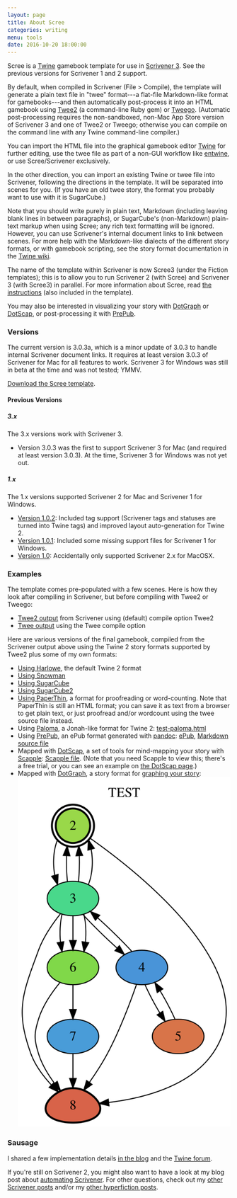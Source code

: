 ```yaml
---
layout: page
title: About Scree
categories: writing
menu: tools
date: 2016-10-20 18:00:00
---
```

Scree is a [Twine](/tools/twine.html) gamebook template for use in [Scrivener 3](http://www.literatureandlatte.com/scrivener.php).  See the previous versions for Scrivener 1 and 2 support.

By default, when compiled in Scrivener (File > Compile), the template will generate a plain text file in "twee" format---a flat-file Markdown-like format for gamebooks---and then automatically post-process it into an HTML gamebook using [Twee2](http://twee2.danq.me) (a command-line Ruby gem) or [Tweego](https://www.motoslave.net/tweego/).  (Automatic post-processing requires the non-sandboxed, non-Mac App Store version of Scrivener 3 and one of Twee2 or Tweego; otherwise you can compile on the command line with any Twine command-line compiler.)

You can import the HTML file into the graphical gamebook editor [Twine](http://twinery.org) for further editing, use the twee file as part of a non-GUI workflow like [entwine](https://github.com/klembot/grunt-entwine-quickstart), or use Scree/Scrivener exclusively.

In the other direction, you can import an existing Twine or twee file into Scrivener, following the directions in the template.  It will be separated into scenes for you.  (If you have an old twee story, the format you probably want to use with it is SugarCube.)

Note that you should write purely in plain text, Markdown (including leaving blank lines in between paragraphs), or SugarCube's (non-Markdown) plain-text markup when using Scree; any rich text formatting will be ignored.  However, you can use Scrivener's internal document links to link between scenes.  For more help with the Markdown-like dialects of the different story formats, or with gamebook scripting, see the story format documentation in the [Twine wiki](https://twinery.org/wiki/).

The name of the template within Scrivener is now Scree3 (under the Fiction templates); this is to allow you to run Scrivener 2 (with Scree) and Scrivener 3 (with Scree3) in parallel.  For more information about Scree, read [the instructions](ScreeFormat.html) (also included in the template).

You may also be interested in visualizing your story with [DotGraph](/tools/scree/dotgraph/) or [DotScap](/tools/scree/dotscap/), or post-processing it with [PrePub](/tools/scree/prepub/).

### Versions

The current version is 3.0.3a, which is a minor update of 3.0.3 to handle internal Scrivener document links.  It requires at least version 3.0.3 of Scrivener for Mac for all features to work.  Scrivener 3 for Windows was still in beta at the time and was not tested; YMMV.

[Download the Scree template](Scree.zip).

#### Previous Versions

##### 3.x

The 3.x versions work with Scrivener 3.

* Version 3.0.3 was the first to support Scrivener 3 for Mac (and required at least version 3.0.3).  At the time, Scrivener 3 for Windows was not yet out.

##### 1.x

The 1.x versions supported Scrivener 2 for Mac and Scrivener 1 for Windows.

* [Version 1.0.2](/tools/scree/1.0.2/): Included tag support (Scrivener tags and statuses are turned into Twine tags) and improved layout auto-generation for Twine 2.
* [Version 1.0.1](/tools/scree/1.0.1/): Included some missing support files for Scrivener 1 for Windows.
* [Version 1.0](/tools/scree/1.0/): Accidentally only supported Scrivener 2.x for MacOSX.

### Examples

The template comes pre-populated with a few scenes.  Here is how they look after compiling in Scrivener, but before compiling with Twee2 or Tweego:

* [Twee2 output](test-twee2.tw) from Scrivener using (default) compile option Twee2
* [Twee output](test-twee.tw) using the Twee compile option

Here are various versions of the final gamebook, compiled from the Scrivener output above using the Twine 2 story formats supported by Twee2 plus some of my own formats:

* [Using Harlowe](test.html), the default Twine 2 format
* [Using Snowman](test-snowman.html)
* [Using SugarCube](test-sugarcube.html)
* [Using SugarCube2](test-sugarcube2.html)
* [Using PaperThin](test-paperthin.html), a format for proofreading or word-counting.  Note that PaperThin is still an HTML format; you can save it as text from a browser to get plain text, or just proofread and/or wordcount using the twee source file instead.
* Using [Paloma](/tools/scree/paloma/), a Jonah-like format for Twine 2: [test-paloma.html](test-paloma.html)
* Using [PrePub](/tools/scree/prepub/), an ePub format generated with [pandoc](https://pandoc.org): [ePub](test-prepub.epub), [Markdown source file](test-prepub.md)
* Mapped with [DotScap](/tools/scree/dotscap/), a set of tools for mind-mapping your story with [Scapple](https://www.literatureandlatte.com/scapple/overview):  [Scapple file](test-dotscap.scap).  (Note that you need Scapple to view this; there's a free trial, or you can see an example on [the DotScap page](/tools/scree/dotscap/).)
* Mapped with [DotGraph](/tools/scree/dotgraph/), a story format for [graphing your story](test-dotgraph.html): ![test-dotgraph](test-dotgraph.svg)


### Sausage

I shared a few implementation details [in the blog](/blog/2016/10/20/scree/) and the [Twine forum](https://twinery.org/forum/discussion/7474/using-external-ide).

If you're still on Scrivener 2, you might also want to have a look at my blog post about [automating Scrivener](/blog/2017/10/08/autoscrivener/).  For other questions, check out my [other Scrivener posts](/blog/tags/Scrivener/) and/or my [other hyperfiction posts](/blog/tags/hyperfiction/).
